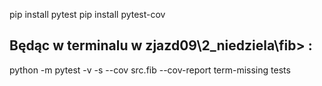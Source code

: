 pip install pytest
pip install pytest-cov
## Będąc w terminalu w zjazd09\2_niedziela\fib> :
python -m pytest -v -s --cov src.fib --cov-report term-missing tests